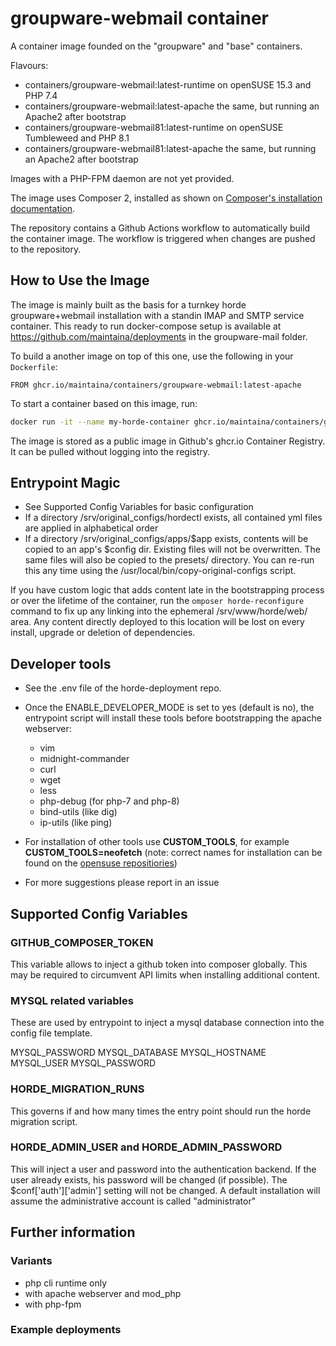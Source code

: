 # groupware-webmail container

A container image founded on the "groupware" and "base" containers.

Flavours:
- containers/groupware-webmail:latest-runtime on openSUSE 15.3 and PHP 7.4
- containers/groupware-webmail:latest-apache the same, but running an Apache2 after bootstrap
- containers/groupware-webmail81:latest-runtime on openSUSE Tumbleweed and PHP 8.1
- containers/groupware-webmail81:latest-apache the same, but running an Apache2 after bootstrap

Images with a PHP-FPM daemon are not yet provided.

The image uses Composer 2, installed as shown on [Composer's installation documentation](https://getcomposer.org/doc/faqs/how-to-install-composer-programmatically.md).

The repository contains a Github Actions workflow to automatically build the container image. The workflow is triggered when changes are pushed to the repository.

## How to Use the Image

The image is mainly built as the basis for a turnkey horde groupware+webmail installation with a standin IMAP and SMTP service container. This ready to run docker-compose setup is available at https://github.com/maintaina/deployments in the groupware-mail folder.

To build a another image on top of this one, use the following in your `Dockerfile`:
```Docker
FROM ghcr.io/maintaina/containers/groupware-webmail:latest-apache
```

To start a container based on this image, run:
```bash
docker run -it --name my-horde-container ghcr.io/maintaina/containers/groupware-webmail:latest-apache
```

The image is stored as a public image in Github's ghcr.io Container Registry. It can
be pulled without logging into the registry.

##  Entrypoint Magic

- See Supported Config Variables for basic configuration
- If a directory /srv/original_configs/hordectl exists, all contained yml files are applied in alphabetical order
- If a directory /srv/original_configs/apps/$app exists, contents will be copied to an app's $config dir. Existing files will not be overwritten.
  The same files will also be copied to the presets/ directory.
  You can re-run this any time using the /usr/local/bin/copy-original-configs script.

If you have custom logic that adds content late in the bootstrapping process or over the lifetime of the container, run the ```omposer horde-reconfigure``` command to fix up any linking into the ephemeral /srv/www/horde/web/ area. Any content directly deployed to this location will be lost on every install, upgrade or deletion of dependencies.

## Developer tools

- See the .env file of the horde-deployment repo.
- Once the ENABLE_DEVELOPER_MODE is set to yes (default is no), the entrypoint script will install these tools before bootstrapping the apache webserver:
	+ vim
	+ midnight-commander
	+ curl
	+ wget
	+ less
	+ php-debug (for php-7 and php-8)
	+ bind-utils (like dig)
	+ ip-utils (like ping)

- For installation of other tools use **CUSTOM_TOOLS**, for example **CUSTOM_TOOLS=neofetch** (note: correct names for installation can be found on the [opensuse repositiories](https://software.opensuse.org/))

- For more suggestions please report in an issue

## Supported Config Variables

### GITHUB_COMPOSER_TOKEN
This variable allows to inject a github token into composer globally. This may be required to circumvent API limits when installing additional content.

### MYSQL related variables

These are used by entrypoint to inject a mysql database connection into the config file template. 

MYSQL_PASSWORD
MYSQL_DATABASE
MYSQL_HOSTNAME
MYSQL_USER
MYSQL_PASSWORD

### HORDE_MIGRATION_RUNS

This governs if and how many times the entry point should run the horde migration script.

### HORDE_ADMIN_USER and HORDE_ADMIN_PASSWORD

This will inject a user and password into the authentication backend. If the user already exists, his password will be changed (if possible).
The $conf['auth']['admin'] setting will not be changed. A default installation will assume the administrative account is called "administrator"


## Further information

### Variants

- php cli runtime only
- with apache webserver and mod_php
- with php-fpm

### Example deployments

